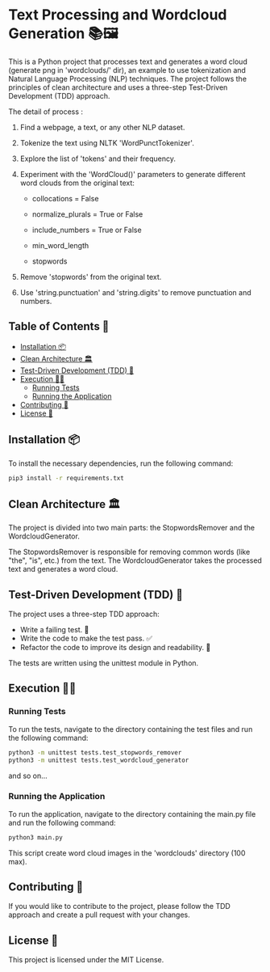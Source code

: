 # Text Processing and Wordcloud Generation 📚🖼️

This is a Python project that processes text and generates a word cloud (generate png in 'wordclouds/' dir), an example to use tokenization and Natural Language Processing (NLP) techniques. The project follows the principles of clean architecture and uses a three-step Test-Driven Development (TDD) approach.

The detail of process :

1. Find a webpage, a text, or any other NLP dataset.

2. Tokenize the text using NLTK 'WordPunctTokenizer'.

3. Explore the list of 'tokens' and their frequency.

4. Experiment with the 'WordCloud()' parameters to generate different word clouds from the original text:

    - collocations = False

    - normalize_plurals = True or False

    - include_numbers = True or False

    - min_word_length

    - stopwords

5. Remove 'stopwords' from the original text.

6. Use 'string.punctuation' and 'string.digits' to remove punctuation and numbers.

## Table of Contents 📝
  - [Installation 📦](#installation-)
  - [Clean Architecture 🏛️](#clean-architecture-️)
  - [Test-Driven Development (TDD) 🧪](#test-driven-development-tdd-)
  - [Execution 🏃‍♀️](#execution-️)
    - [Running Tests](#running-tests)
    - [Running the Application](#running-the-application)
  - [Contributing 🤝](#contributing-)
  - [License 📄](#license-)

## Installation 📦

To install the necessary dependencies, run the following command:

```bash
pip3 install -r requirements.txt
```

## Clean Architecture 🏛️

The project is divided into two main parts: the StopwordsRemover and the WordcloudGenerator.

The StopwordsRemover is responsible for removing common words (like "the", "is", etc.) from the text.
The WordcloudGenerator takes the processed text and generates a word cloud.

## Test-Driven Development (TDD) 🧪

The project uses a three-step TDD approach:

   - Write a failing test. 🚫
   - Write the code to make the test pass. ✅
   - Refactor the code to improve its design and readability. 🔄

The tests are written using the unittest module in Python.

## Execution 🏃‍♀️

### Running Tests

To run the tests, navigate to the directory containing the test files and run the following command:

```bash
python3 -m unittest tests.test_stopwords_remover
python3 -m unittest tests.test_wordcloud_generator
```
and so on...

### Running the Application

To run the application, navigate to the directory containing the main.py file and run the following command:

```bash
python3 main.py
```

This script create word cloud images in the 'wordclouds' directory (100 max).

## Contributing 🤝

If you would like to contribute to the project, please follow the TDD approach and create a pull request with your changes.

## License 📄

This project is licensed under the MIT License.
